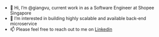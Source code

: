 - 👋 Hi, I’m @giangvu, current work in as a Software Engineer at Shopee Singapore
- 👀 I’m interested in building highly scalable and available back-end microservice
- 📫 Please feel free to reach out to me on [Linkedin](https://www.linkedin.com/in/vugiang/)


